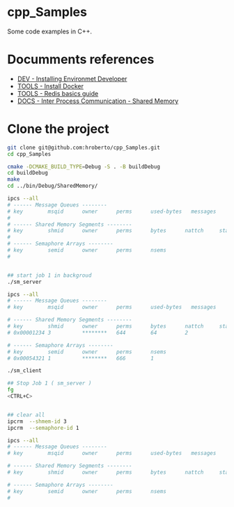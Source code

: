 # cpp_Samples
Some code examples in C++.


# Documments references

- [DEV - Installing Environmet Developer](https://github.com/hroberto/wiki/blob/main/devops/DEV%20-%20Installing%20Environmet%20Developer.md)
- [TOOLS - Install Docker](https://github.com/hroberto/wiki/blob/main/devops/Docker%20-%20Install.md)
- [TOOLS - Redis basics guide](https://github.com/hroberto/wiki/blob/main/devops/Redis%20-%20Guia%20Basico.md)
- [DOCS - Inter Process Communication - Shared Memory](https://www.tutorialspoint.com/inter_process_communication/inter_process_communication_shared_memory.htm)


# Clone the project

```bash
git clone git@github.com:hroberto/cpp_Samples.git
cd cpp_Samples

cmake -DCMAKE_BUILD_TYPE=Debug -S . -B buildDebug
cd buildDebug
make
cd ../bin/Debug/SharedMemory/

ipcs --all
# ------ Message Queues --------
# key        msqid      owner      perms      used-bytes   messages    
# 
# ------ Shared Memory Segments --------
# key        shmid      owner      perms      bytes      nattch     status      
# 
# ------ Semaphore Arrays --------
# key        semid      owner      perms      nsems     
# 


## start job 1 in backgroud
./sm_server

ipcs --all
# ------ Message Queues --------
# key        msqid      owner      perms      used-bytes   messages    

# ------ Shared Memory Segments --------
# key        shmid      owner      perms      bytes      nattch     status      
# 0x00001234 3          ********   644        64         2                       

# ------ Semaphore Arrays --------
# key        semid      owner      perms      nsems     
# 0x00054321 1          ********   666        1  

./sm_client

## Stop Job 1 ( sm_server )
fg
<CTRL+C>


## clear all 
ipcrm  --shmem-id 3
ipcrm  --semaphore-id 1

ipcs --all
# ------ Message Queues --------
# key        msqid      owner      perms      used-bytes   messages    

# ------ Shared Memory Segments --------
# key        shmid      owner      perms      bytes      nattch     status      

# ------ Semaphore Arrays --------
# key        semid      owner      perms      nsems     
#

```

